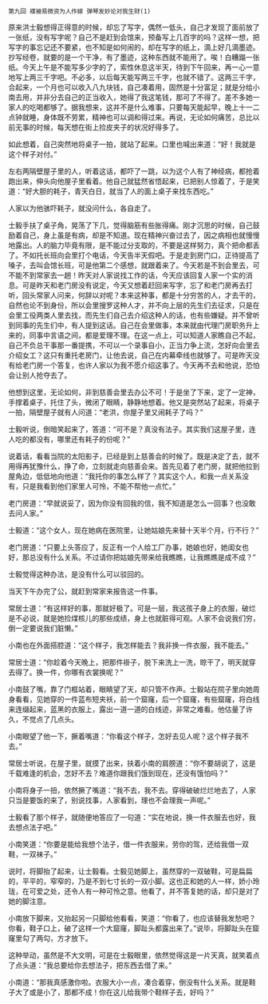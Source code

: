     第九回 襆被易微资为人作嫁 弹琴发妙论对我生财(1) 

   原来洪士毅想得正得意的时候，却忘了写字，偶然一低头，自己才发现了面前放了一张纸，没有写字呢？自己不是赶到会馆来，预备写上几百字的吗？这样一想，把写字的事忘记还不要紧，也不知是如何闹的，却在写字的纸上，滴上好几滴墨迹。抄写经卷，就要的是一个干净，有了墨迹，这种东西就不能用了。唉！白糟蹋一张纸。今天上午是不能写多少字的了，索性休息这半天，待到下午回来，再一心一意地写上两三千字吧。不必多，以后每天能写两三千字，也就不错了。这两三千字，合起来，一个月也可以收入八九块钱，自己凑着用，固然是十分富足；就是分给小南去用，并非分去自己的正当收入，她得了我这笔钱，那可了不得了。差不多她一家人的吃喝都够了。据我想来，这并不是什么难事，只要每天能起早，晚上十一二点钟就睡，身体既不劳累，精神也可以调和得过来。再说，无论如何痛苦，总比以前无事的时候，每天想在街上捡皮夹子的状况好得多了。

   如此想着，自己突然地将桌子一拍，就站了起来。口里也喊出来道：“好！我就是这个样子对付。”

   左右两隔壁屋子里的人，听着这话，都吓了一跳，以为这个人有了神经病，都抢着跑出来，伸头向他屋子里看着。他自己就猛然省悟起来，已把别人惊着了，于是笑道：“好大胆的耗子，青天白日，就当了人的面上桌子来找东西吃。”

   人家以为他骇吓耗子，就没问什么，各自走了。

   士毅手扶了桌子角，晃荡了下几，觉得脑筋有些胀得痛。刚才沉思的时候，自己鼓励着自己，身上虽是有病，却是不知道。现在精神兴奋过去了，因之病相也就慢慢地露出。人的脑力毕竟有限，是不能过分支取的，不要是这样努力，真个把命都丢了。不如托长班向会里打个电话，今天告半天假吧。于是走到房门口，正待提高了嗓子，去叫会馆长班，可是他第二个感想，就跟着来了。今天若是不到会里去，可不能不到常家去一趟！昨天对人家说找工作的话，今天应该回复人家一个实的消息。可是昨天和老门房没有说定，今天又想着赶回来写字，忘了和老门房再去打听，回头常家人问来，何辞以对呢？本来这种事，都是十分穷苦的人，才去干的，自然也论不到身份，所以会里搜罗这种人才，并不向上层的先生们去征求，只是在会里工役两类人里去找，而先生们自己去介绍这种人的话，也有些嫌疑。并不曾听到同事的先生们中，有人提到这话。自己在会里做事，本来就由代理门房职务升上来的，同事中言语之间，都是爱理不理。在这一点上，可以知道人家瞧自己不起，自己不负总干事那一番提携，不可以一个录事自小，正当力争上流，怎好向会里去介绍女工？这只有重托老房门，让他去说，自己在内幕牵线也就够了。可是昨天没有给老门房一个答复，也许人家以为我不愿介绍这事了。今天再不去和他说，恐怕会让别人抢夺去了。

   他想到这里，无论如何，非到慈善会里去办公不可！于是坐了下来，定了一定神，手撑着桌子，托住了头，微闭了眼睛，静静地想着。他又是突然站了起来，将桌子一拍，隔壁屋子就有人问道：“老洪，你屋子里又闹耗子了吗？”

   士毅听说，倒暗笑起来了，答道：“可不是？真没有法子。其实我们这屋子里，连人吃的都没有，哪里还有耗子的份呢？”

   说着话，看看当院的太阳影子，已经是到上慈善会的时候了。既是决定了去，就不用得再犹豫什么，挣了命，立刻就走向慈善会来。首先见着了老门房，就把他拉到屋角边，低低地向他道：“我托你的事怎么样了？其实这个人，和我一点关系没有，只是我看到他们家里人可怜，不能不帮他一点忙。”

   老门房道：“早就说妥了，因为你没有回我的信，我不知道是怎么一回事？也没敢去问人家。”

   士毅道：“这个女人，现在她病在医院里，让她姑娘先来替十天半个月，行不行？”

   老门房道：“只要上头答应了，反正有一个人给工厂办事，她娘也好，她闺女也好，那总没有什么关系。不过请你把姑娘先带来给我瞧瞧，让我瞧瞧是成不成？”

   士毅觉得这种办法，是没有什么可以驳回的。

   当天下午办完了公，就赶到常家来报告这一件事。

   常居士道：“有这样好的事，那就好极了。可是一层，我这孩子身上的衣服，破烂是不必说，就是她捡煤核儿的那些成绩，身上也就脏得可观。人家不会说我们穷，倒一定要说我们脏懒。”

   小南也在外面搭腔道：“这个样子，我怎样能去？我非换一件衣服，我不能去。”

   常居士道：“你趁着今天晚上，把那件褂子，脱下来洗上一洗，晾干了，明天就穿去得了。换一件，你哪有衣裳换呢？”

   小南鼓了嘴，靠了门框站着，眼睛望了天，却只管不作声。士毅站在院子里向她周身看看，见她穿的一件蓝布短夹袄，前一个窟窿，后一个窟窿，有些窟窿，将白线来连缀起来，蓝黑的衣服上，露出一道一道的白线迹，非常之难看。他估量了许久，不觉点了几点头。

   小南眼望了他一下，撅着嘴道：“你看这个样子，怎好去见人呢？这个样子我不去。”

   常居士听说，在屋子里，就摸了出来，扶着小南的肩膀道：“你不要胡说了，这是千载难逢的机会，怎好不去？难道你跟我们饿到现在，还没有饿怕吗？”

   小南将身子一扭，依然撅了嘴道：“我不去，我不去。穿得破破烂烂地去了，人家只当是要饭的来了，别说找事，人家看到，理也不会理我一声呢。”

   士毅看了那个样子，就随便地答应了一句道：“实在地说，换一件衣服去也好，我去想点法子吧。”

   小南笑道：“你要是能给我想个法子，借一件衣服来，劳你的驾，还给我借一双鞋，一双袜子。”

   说时，将脚抬了起来，让士毅看。士毅见她脚上，虽然穿的一双破鞋，可是扁扁的，平平的，窄窄的，乃是不到七寸长的一双小脚。这也正和她的人一样，娇小玲珑，在可爱之处，还令人有一种可怜之意。他看了，并不答复她的话，却只是对了她的脚注意。

   小南放下脚来，又抬起另一只脚给他看看，笑道：“你看了，也应该替我发愁吧？你看，鞋子口上，破了这样一个大窟窿，脚趾头都露出来了。”说毕，将脚趾头在窟窿里勾了两勾，方才放下。

   这种举动，虽然是不大文明，可是在士毅眼里，依然觉得这是一片天真，就笑着点了点头道：“我总要给你去想法子，把东西去借了来。”

   小南道：“那我真感激你啦。衣服大小一点，凑合着穿，倒没有什么关系。就是鞋子大了或是小了，那都不成！你在这儿给我带个鞋样子去，好吗？”

